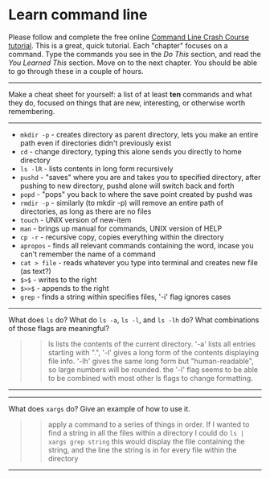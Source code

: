 # Learn command line

Please follow and complete the free online [Command Line Crash Course
tutorial](http://cli.learncodethehardway.org/book/). This is a great,
quick tutorial. Each "chapter" focuses on a command. Type the commands
you see in the _Do This_ section, and read the _You Learned This_
section. Move on to the next chapter. You should be able to go through
these in a couple of hours.


---

Make a cheat sheet for yourself: a list of at least **ten** commands and what they do, focused on things that are new, interesting, or otherwise worth remembering.

> >

---
- `mkdir -p` - creates directory as parent directory, lets you make an entire path even if directories didn't                     previously exist
- `cd` - change directory, typing this alone sends you directly to home directory
- `ls -lR` - lists contents in long form recursively 
- `pushd` - "saves" where you are and takes you to specified directory, after pushing to new directory, pushd alone will switch   back and forth
- `popd` - "pops" you back to where the save point created by pushd was
- `rmdir -p` - similarly (to mkdir -p) will remove an entire path of directories, as long as there are no files
- `touch` - UNIX version of new-item
- `man` - brings up manual for commands, UNIX version of HELP
- `cp -r` - recursive copy, copies everything within the directory
- `apropos` - finds all relevant commands containing the word, incase you can't remember the name of a command
- `cat > file` - reads whatever you type into terminal and creates new file (as text?)
- `$>$` - writes to the right
- `$>>$` - appends to the right
- `grep` - finds a string within specifies files, '-i' flag ignores cases


---

What does `ls` do? What do `ls -a`, `ls -l`, and `ls -lh` do? What combinations of those flags are meaningful?

> > ls lists the contents of the current directory. '-a' lists all entries starting with ".", '-l' gives a long form of the contents displaying file info. '-lh' gives the same long form but "human-readable", so large numbers will be rounded. the '-l' flag seems to be able to be combined with most other ls flags to change formatting.

---


---

What does `xargs` do? Give an example of how to use it.

> > apply a command to a series of things in order. If I wanted to find a string in all the files within a directory I could do 
     `ls | xargs grep string`
this would display the file containing the string, and the line the string is in for every file within the directory

---

